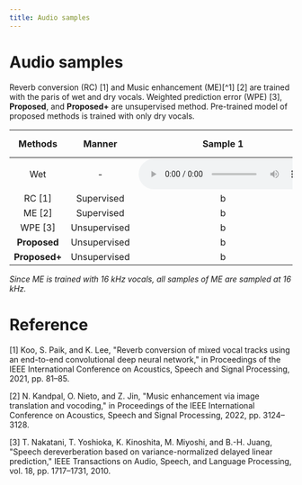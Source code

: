 ```yaml
---
title: Audio samples
---
```

# Audio samples

Reverb conversion (RC) [1] and Music enhancement (ME)[^1] [2] are trained with the paris of wet and dry vocals.
Weighted prediction error (WPE) [3], **Proposed**, and **Proposed+** are unsupervised method.
Pre-trained model of proposed methods is trained with only dry vocals.

|Methods|Manner|Sample 1|Sample 2|Sample 3|
|:--:|:--:|:--:|:--:|:--:|
|Wet| - |<audio controls="controls"><source src="audio/audio_008_vocals_dry.mp3" type="audio/mp3" /></audio> <br />|c||
|RC [1]| Supervised|b|c||
|ME [2]| Supervised|b|c||
|WPE [3]| Unsupervised|b|c||
|**Proposed**| Unsupervised|b|c||
|**Proposed+**| Unsupervised|b|c||

*Since ME is trained with 16 kHz vocals, all samples of ME are sampled at 16 kHz.* 

# Reference
[1] Koo, S. Paik, and K. Lee, "Reverb conversion of mixed vocal tracks using an end-to-end convolutional deep neural network," in Proceedings of the IEEE International Conference on Acoustics, Speech and Signal Processing, 2021, pp. 81–85.

[2] N. Kandpal, O. Nieto, and Z. Jin, "Music enhancement via image translation and vocoding," in Proceedings of the IEEE International Conference on Acoustics, Speech and Signal Processing, 2022, pp. 3124–3128.

[3] T. Nakatani, T. Yoshioka, K. Kinoshita, M. Miyoshi, and B.-H. Juang, "Speech dereverberation based on variance-normalized delayed linear prediction," IEEE Transactions on Audio, Speech, and Language Processing, vol. 18, pp. 1717–1731, 2010.